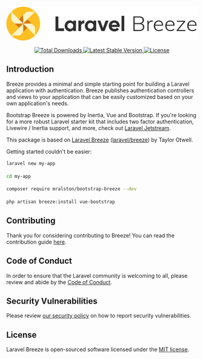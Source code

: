 <p align="center"><img src="/art/logo.svg" alt="Logo Laravel Breeze"></p>

<p align="center">
    <a href="https://packagist.org/packages/mralston/bootstrap-breeze">
        <img src="https://img.shields.io/packagist/dt/mralston/bootstrap-breeze" alt="Total Downloads">
    </a>
    <a href="https://packagist.org/packages/mralston/bootstrap-breeze">
        <img src="https://img.shields.io/packagist/v/mralston/bootstrap-breeze" alt="Latest Stable Version">
    </a>
    <a href="https://packagist.org/packages/mralston/bootstrap-breeze">
        <img src="https://img.shields.io/packagist/l/mralston/bootstrap-breeze" alt="License">
    </a>
</p>

## Introduction

Breeze provides a minimal and simple starting point for building a Laravel application with authentication. Breeze publishes authentication controllers and views to your application that can be easily customized based on your own application's needs.

Bootstrap Breeze is powered by Inertia, Vue and Bootstrap. If you're looking for a more robust Laravel starter kit that includes two factor authentication, Livewire / Inertia support, and more, check out [Laravel Jetstream](https://jetstream.laravel.com).

This package is based on [Laravel Breeze](https://laravel.com/docs/8.x/starter-kits#laravel-breeze) ([laravel/breeze](https://github.com/laravel/breeze)) by Taylor Otwell.

Getting started couldn't be easier:

```bash
laravel new my-app

cd my-app

composer require mralston/bootstrap-breeze --dev

php artisan breeze:install vue-bootstrap
```

## Contributing

Thank you for considering contributing to Breeze! You can read the contribution guide [here](.github/CONTRIBUTING.md).

## Code of Conduct

In order to ensure that the Laravel community is welcoming to all, please review and abide by the [Code of Conduct](https://laravel.com/docs/contributions#code-of-conduct).

## Security Vulnerabilities

Please review [our security policy](https://github.com/laravel/breeze/security/policy) on how to report security vulnerabilities.

## License

Laravel Breeze is open-sourced software licensed under the [MIT license](LICENSE.md).
